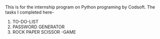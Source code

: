 This is for the internship program on Python programing by Codsoft.
The tasks I completed here- 
1) TO-DO-LIST
2) PASSWORD GENERATOR 
3) ROCK PAPER SCISSOR -GAME